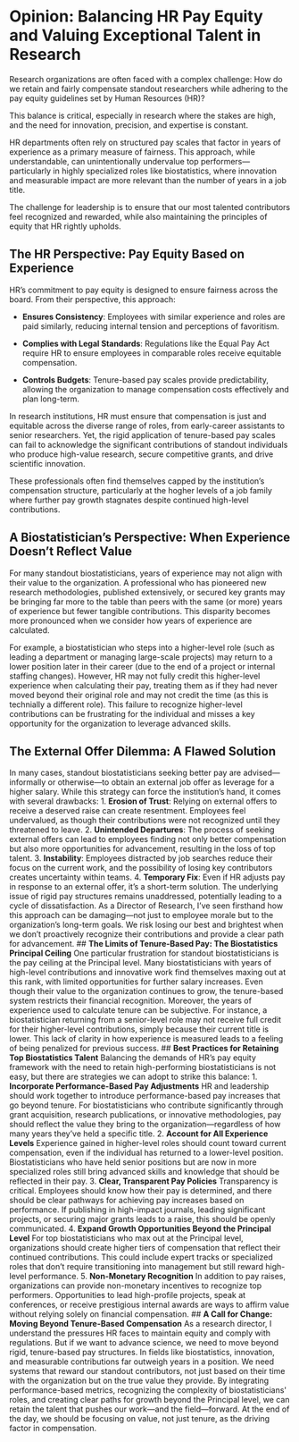 # **Opinion: Balancing HR Pay Equity and Valuing Exceptional Talent in Research** 

Research organizations are often faced with a complex challenge: How do we retain and fairly compensate standout researchers while adhering to the pay equity guidelines set by Human Resources (HR)? 

This balance is critical, especially in research where the stakes are high, and the need for innovation, precision, and expertise is constant. 

HR departments often rely on structured pay scales that factor in years of experience as a primary measure of fairness. This approach, while understandable, can unintentionally undervalue top performers—particularly in highly specialized roles like biostatistics, where innovation and measurable impact are more relevant than the number of years in a job title. 

The challenge for leadership is to ensure that our most talented contributors feel recognized and rewarded, while also maintaining the principles of equity that HR rightly upholds. 

## **The HR Perspective: Pay Equity Based on Experience** 

HR’s commitment to pay equity is designed to ensure fairness across the board. From their perspective, this approach: 

- **Ensures Consistency**: Employees with similar experience and roles are paid similarly, reducing internal tension and perceptions of favoritism. 

- **Complies with Legal Standards**: Regulations like the Equal Pay Act require HR to ensure employees in comparable roles receive equitable compensation. 

- **Controls Budgets**: Tenure-based pay scales provide predictability, allowing the organization to manage compensation costs effectively and plan long-term. 

In research institutions, HR must ensure that compensation is just and equitable across the diverse range of roles, from early-career assistants to senior researchers. Yet, the rigid application of tenure-based pay scales can fail to acknowledge the significant contributions of standout individuals who produce high-value research, secure competitive grants, and drive scientific innovation. 

These professionals often find themselves capped by the institution’s compensation structure, particularly at the hogher levels of a job family where further pay growth stagnates despite continued high-level contributions. 

## **A Biostatistician’s Perspective: When Experience Doesn’t Reflect Value** 

For many standout biostatisticians, years of experience may not align with their value to the organization. A professional who has pioneered new research methodologies, published extensively, or secured key grants may be bringing far more to the table than peers with the same (or more) years of experience but fewer tangible contributions. This disparity becomes more pronounced when we consider how years of experience are calculated. 

For example, a biostatistician who steps into a higher-level role (such as leading a department or managing large-scale projects) may return to a lower position later in their career (due to the end of a project or internal staffing changes). However, HR may not fully credit this higher-level experience when calculating their pay, treating them as if they had never moved beyond their original role and may not credit the time (as this is technially a different role). This failure to recognize higher-level contributions can be frustrating for the individual and misses a key opportunity for the organization to leverage advanced skills. 

## **The External Offer Dilemma: A Flawed Solution** 

In many cases, standout biostatisticians seeking better pay are advised—informally or otherwise—to obtain an external job offer as leverage for a higher salary. While this strategy can force the institution’s hand, it comes with several drawbacks: 1. **Erosion of Trust**: Relying on external offers to receive a deserved raise can create resentment. Employees feel undervalued, as though their contributions were not recognized until they threatened to leave. 2. **Unintended Departures**: The process of seeking external offers can lead to employees finding not only better compensation but also more opportunities for advancement, resulting in the loss of top talent. 3. **Instability**: Employees distracted by job searches reduce their focus on the current work, and the possibility of losing key contributors creates uncertainty within teams. 4. **Temporary Fix**: Even if HR adjusts pay in response to an external offer, it’s a short-term solution. The underlying issue of rigid pay structures remains unaddressed, potentially leading to a cycle of dissatisfaction. As a Director of Research, I’ve seen firsthand how this approach can be damaging—not just to employee morale but to the organization’s long-term goals. We risk losing our best and brightest when we don’t proactively recognize their contributions and provide a clear path for advancement. ## **The Limits of Tenure-Based Pay: The Biostatistics Principal Ceiling** One particular frustration for standout biostatisticians is the pay ceiling at the Principal level. Many biostatisticians with years of high-level contributions and innovative work find themselves maxing out at this rank, with limited opportunities for further salary increases. Even though their value to the organization continues to grow, the tenure-based system restricts their financial recognition. Moreover, the years of experience used to calculate tenure can be subjective. For instance, a biostatistician returning from a senior-level role may not receive full credit for their higher-level contributions, simply because their current title is lower. This lack of clarity in how experience is measured leads to a feeling of being penalized for previous success. ## **Best Practices for Retaining Top Biostatistics Talent** Balancing the demands of HR’s pay equity framework with the need to retain high-performing biostatisticians is not easy, but there are strategies we can adopt to strike this balance: 1. **Incorporate Performance-Based Pay Adjustments** HR and leadership should work together to introduce performance-based pay increases that go beyond tenure. For biostatisticians who contribute significantly through grant acquisition, research publications, or innovative methodologies, pay should reflect the value they bring to the organization—regardless of how many years they’ve held a specific title. 2. **Account for All Experience Levels** Experience gained in higher-level roles should count toward current compensation, even if the individual has returned to a lower-level position. Biostatisticians who have held senior positions but are now in more specialized roles still bring advanced skills and knowledge that should be reflected in their pay. 3. **Clear, Transparent Pay Policies** Transparency is critical. Employees should know how their pay is determined, and there should be clear pathways for achieving pay increases based on performance. If publishing in high-impact journals, leading significant projects, or securing major grants leads to a raise, this should be openly communicated. 4. **Expand Growth Opportunities Beyond the Principal Level** For top biostatisticians who max out at the Principal level, organizations should create higher tiers of compensation that reflect their continued contributions. This could include expert tracks or specialized roles that don’t require transitioning into management but still reward high-level performance. 5. **Non-Monetary Recognition** In addition to pay raises, organizations can provide non-monetary incentives to recognize top performers. Opportunities to lead high-profile projects, speak at conferences, or receive prestigious internal awards are ways to affirm value without relying solely on financial compensation. ## **A Call for Change: Moving Beyond Tenure-Based Compensation** As a research director, I understand the pressures HR faces to maintain equity and comply with regulations. But if we want to advance science, we need to move beyond rigid, tenure-based pay structures. In fields like biostatistics, innovation, and measurable contributions far outweigh years in a position. We need systems that reward our standout contributors, not just based on their time with the organization but on the true value they provide. By integrating performance-based metrics, recognizing the complexity of biostatisticians' roles, and creating clear paths for growth beyond the Principal level, we can retain the talent that pushes our work—and the field—forward. At the end of the day, we should be focusing on value, not just tenure, as the driving factor in compensation.